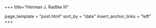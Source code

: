 +++
title="Herman J. Radtke III"

page_template = "post.html"
sort_by = "date"
insert_anchor_links = "left"
+++
